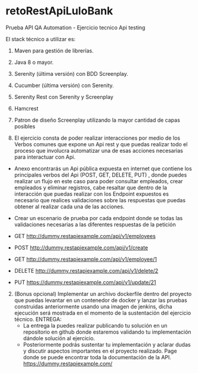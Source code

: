 # retoRestApiLuloBank

Prueba API QA Automation - Ejercicio tecnico Api testing

El stack técnico a utilizar es:
1. Maven para gestión de librerías.
2. Java 8 o mayor.
3. Serenity (última versión) con BDD Screenplay.
4. Cucumber (última versión) con Serenity.
5. Serenity Rest con Serenity y Screenplay
6. Hamcrest
7. Patron de diseño Screenplay utilizando la mayor cantidad de capas posibles


1. El ejercicio consta de poder realizar interacciones por medio de los Verbos comunes
   que expone un Api rest y que puedas realizar todo el proceso que involucra
   automatizar una de esas acciones necesarias para interactuar con Api.
   
* Anexo encontrarás un Api pública expuesta en internet que contiene los principales
   verbos del Api (POST, GET, DELETE, PUT) , donde puedes realizar un flujo en este
   caso para poder consultar empleados, crear empleados y eliminar registros, cabe
   resaltar que dentro de la interacción que puedas realizar con los Endpoint expuestos
   es necesario que realices validaciones sobre las respuestas que puedas obtener al
   realizar cada una de las acciones.


* Crear un escenario de prueba por cada endpoint donde se todas las validaciones
  necesarias a las diferentes respuestas de la petición

* GET
http://dummy.restapiexample.com/api/v1/employees
* POST
http://dummy.restapiexample.com/api/v1/create
* GET
http://dummy.restapiexample.com/api/v1/employee/1
* DELETE
http://dummy.restapiexample.com/api/v1/delete/2
* PUT
https://dummy.restapiexample.com/api/v1/update/21

2. (Bonus opcional) Implementar un archivo dockerfile dentro del proyecto que puedas
   levantar en un contenedor de docker y lanzar las pruebas construidas anteriormente
   usando una imagen de jenkins, dicha ejecución será mostrada en el momento de la
   sustentación del ejercicio técnico.
   ENTREGA:
   * La entrega la puedes realizar publicando tu solución en un repositorio en github
   donde estaremos validando tu implementación dándole solución al ejercicio.
   * Posteriormente podrás sustentar tu implementación y aclarar dudas y discutir
   aspectos importantes en el proyecto realizado.
   Page donde se puede encontrar toda la documentación de la API.
   https://dummy.restapiexample.com/